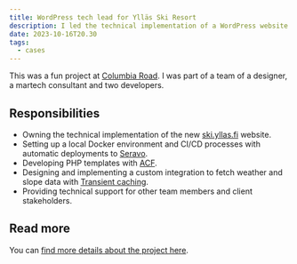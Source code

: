 ```yaml
---
title: WordPress tech lead for Ylläs Ski Resort
description: I led the technical implementation of a WordPress website for a Ylläs Ski Resort.
date: 2023-10-16T20.30
tags:
  - cases
---
```


This was a fun project at [Columbia Road](https://www.columbiaroad.com). I was part of a team of a designer, a martech consultant and two developers.

## Responsibilities

- Owning the technical implementation of the new [ski.yllas.fi](https://ski.yllas.fi/) website.
- Setting up a local Docker environment and CI/CD processes with automatic deployments to [Seravo](https://seravo.com/en/).
- Developing PHP templates with [ACF](https://www.advancedcustomfields.com/).
- Designing and implementing a custom integration to fetch weather and slope data with [Transient caching](https://developer.wordpress.org/apis/transients/).
- Providing technical support for other team members and client stakeholders.

## Read more

You can [find more details about the project here](https://www.columbiaroad.com/work/creating-a-powder-fresh-online-customer-experience-for-a-skiers-paradise-2).
